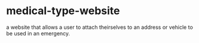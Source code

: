 # medical-type-website
 a website that allows a user to attach theirselves to an address or vehicle to be used in an emergency. 
